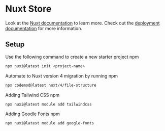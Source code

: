 # Nuxt Store

Look at the [Nuxt documentation](https://nuxt.com/docs/getting-started/introduction) to learn more.
Check out the [deployment documentation](https://nuxt.com/docs/getting-started/deployment) for more information.

## Setup

Use the following command to create a new starter project
npm
```bash
npx nuxi@latest init <project-name>
```

Automate to Nuxt version 4 migration by running 
npm
```bash
npx codemod@latest nuxt/4/file-structure
```

Adding Tailwind CSS
npm
```bash
npx nuxi@latest module add tailwindcss
```

Adding Goodle Fonts
npm
```bash
npx nuxi@latest module add google-fonts
```